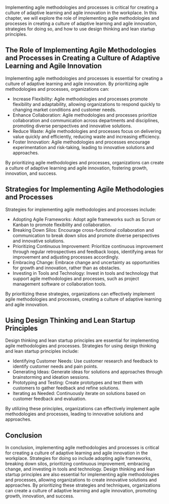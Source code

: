 
Implementing agile methodologies and processes is critical for creating a culture of adaptive learning and agile innovation in the workplace. In this chapter, we will explore the role of implementing agile methodologies and processes in creating a culture of adaptive learning and agile innovation, strategies for doing so, and how to use design thinking and lean startup principles.

The Role of Implementing Agile Methodologies and Processes in Creating a Culture of Adaptive Learning and Agile Innovation
--------------------------------------------------------------------------------------------------------------------------

Implementing agile methodologies and processes is essential for creating a culture of adaptive learning and agile innovation. By prioritizing agile methodologies and processes, organizations can:

* Increase Flexibility: Agile methodologies and processes promote flexibility and adaptability, allowing organizations to respond quickly to changing market conditions and customer needs.
* Enhance Collaboration: Agile methodologies and processes prioritize collaboration and communication across departments and disciplines, promoting diverse perspectives and innovative solutions.
* Reduce Waste: Agile methodologies and processes focus on delivering value quickly and efficiently, reducing waste and increasing efficiency.
* Foster Innovation: Agile methodologies and processes encourage experimentation and risk-taking, leading to innovative solutions and approaches.

By prioritizing agile methodologies and processes, organizations can create a culture of adaptive learning and agile innovation, fostering growth, innovation, and success.

Strategies for Implementing Agile Methodologies and Processes
-------------------------------------------------------------

Strategies for implementing agile methodologies and processes include:

* Adopting Agile Frameworks: Adopt agile frameworks such as Scrum or Kanban to promote flexibility and collaboration.
* Breaking Down Silos: Encourage cross-functional collaboration and communication to break down silos and promote diverse perspectives and innovative solutions.
* Prioritizing Continuous Improvement: Prioritize continuous improvement through regular retrospectives and feedback loops, identifying areas for improvement and adjusting processes accordingly.
* Embracing Change: Embrace change and uncertainty as opportunities for growth and innovation, rather than as obstacles.
* Investing in Tools and Technology: Invest in tools and technology that support agile methodologies and processes, such as project management software or collaboration tools.

By prioritizing these strategies, organizations can effectively implement agile methodologies and processes, creating a culture of adaptive learning and agile innovation.

Using Design Thinking and Lean Startup Principles
-------------------------------------------------

Design thinking and lean startup principles are essential for implementing agile methodologies and processes. Strategies for using design thinking and lean startup principles include:

* Identifying Customer Needs: Use customer research and feedback to identify customer needs and pain points.
* Generating Ideas: Generate ideas for solutions and approaches through brainstorming and ideation sessions.
* Prototyping and Testing: Create prototypes and test them with customers to gather feedback and refine solutions.
* Iterating as Needed: Continuously iterate on solutions based on customer feedback and evaluation.

By utilizing these principles, organizations can effectively implement agile methodologies and processes, leading to innovative solutions and approaches.

Conclusion
----------

In conclusion, implementing agile methodologies and processes is critical for creating a culture of adaptive learning and agile innovation in the workplace. Strategies for doing so include adopting agile frameworks, breaking down silos, prioritizing continuous improvement, embracing change, and investing in tools and technology. Design thinking and lean startup principles are also essential for implementing agile methodologies and processes, allowing organizations to create innovative solutions and approaches. By prioritizing these strategies and techniques, organizations can create a culture of adaptive learning and agile innovation, promoting growth, innovation, and success.
